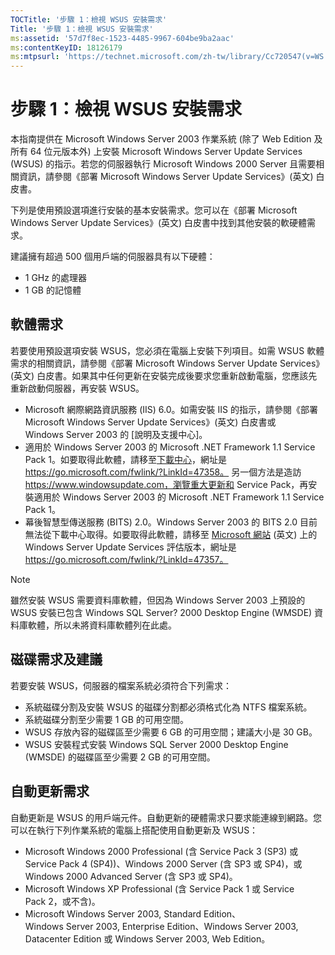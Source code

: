 ```yaml
---
TOCTitle: '步驟 1：檢視 WSUS 安裝需求'
Title: '步驟 1：檢視 WSUS 安裝需求'
ms:assetid: '57d7f8ec-1523-4485-9967-604be9ba2aac'
ms:contentKeyID: 18126179
ms:mtpsurl: 'https://technet.microsoft.com/zh-tw/library/Cc720547(v=WS.10)'
---
```


步驟 1：檢視 WSUS 安裝需求
==========================

本指南提供在 Microsoft Windows Server 2003 作業系統 (除了 Web Edition 及所有 64 位元版本外) 上安裝 Microsoft Windows Server Update Services (WSUS) 的指示。若您的伺服器執行 Microsoft Windows 2000 Server 且需要相關資訊，請參閱《部署 Microsoft Windows Server Update Services》(英文) 白皮書。

下列是使用預設選項進行安裝的基本安裝需求。您可以在《部署 Microsoft Windows Server Update Services》(英文) 白皮書中找到其他安裝的軟硬體需求。

建議擁有超過 500 個用戶端的伺服器具有以下硬體：

-   1 GHz 的處理器
-   1 GB 的記憶體

軟體需求
--------

若要使用預設選項安裝 WSUS，您必須在電腦上安裝下列項目。如需 WSUS 軟體需求的相關資訊，請參閱《部署 Microsoft Windows Server Update Services》(英文) 白皮書。如果其中任何更新在安裝完成後要求您重新啟動電腦，您應該先重新啟動伺服器，再安裝 WSUS。

-   Microsoft 網際網路資訊服務 (IIS) 6.0。如需安裝 IIS 的指示，請參閱《部署 Microsoft Windows Server Update Services》(英文) 白皮書或 Windows Server 2003 的 \[說明及支援中心\]。
-   適用於 Windows Server 2003 的 Microsoft .NET Framework 1.1 Service Pack 1。如要取得此軟體，請移至[下載中心](https://go.microsoft.com/fwlink/?linkid=47358)，網址是 https://go.microsoft.com/fwlink/?LinkId=47358。
    另一個方法是造訪 https://www.windowsupdate.com，瀏覽重大更新和 Service Pack，再安裝適用於 Windows Server 2003 的 Microsoft .NET Framework 1.1 Service Pack 1。
-   幕後智慧型傳送服務 (BITS) 2.0。Windows Server 2003 的 BITS 2.0 目前無法從下載中心取得。如要取得此軟體，請移至 [Microsoft 網站](https://go.microsoft.com/fwlink/?linkid=47357) (英文) 上的 Windows Server Update Services 評估版本，網址是 https://go.microsoft.com/fwlink/?LinkId=47357。

> [!NOTE]
> 雖然安裝 WSUS 需要資料庫軟體，但因為 Windows Server 2003 上預設的 WSUS 安裝已包含 Windows SQL Server? 2000 Desktop Engine (WMSDE) 資料庫軟體，所以未將資料庫軟體列在此處。

磁碟需求及建議
--------------

若要安裝 WSUS，伺服器的檔案系統必須符合下列需求：

-   系統磁碟分割及安裝 WSUS 的磁碟分割都必須格式化為 NTFS 檔案系統。
-   系統磁碟分割至少需要 1 GB 的可用空間。
-   WSUS 存放內容的磁碟區至少需要 6 GB 的可用空間；建議大小是 30 GB。
-   WSUS 安裝程式安裝 Windows SQL Server 2000 Desktop Engine (WMSDE) 的磁碟區至少需要 2 GB 的可用空間。

自動更新需求
------------

自動更新是 WSUS 的用戶端元件。自動更新的硬體需求只要求能連線到網路。您可以在執行下列作業系統的電腦上搭配使用自動更新及 WSUS：

-   Microsoft Windows 2000 Professional (含 Service Pack 3 (SP3) 或 Service Pack 4 (SP4))、Windows 2000 Server (含 SP3 或 SP4)，或 Windows 2000 Advanced Server (含 SP3 或 SP4)。
-   Microsoft Windows XP Professional (含 Service Pack 1 或 Service Pack 2，或不含)。
-   Microsoft Windows Server 2003, Standard Edition、Windows Server 2003, Enterprise Edition、Windows Server 2003, Datacenter Edition 或 Windows Server 2003, Web Edition。
